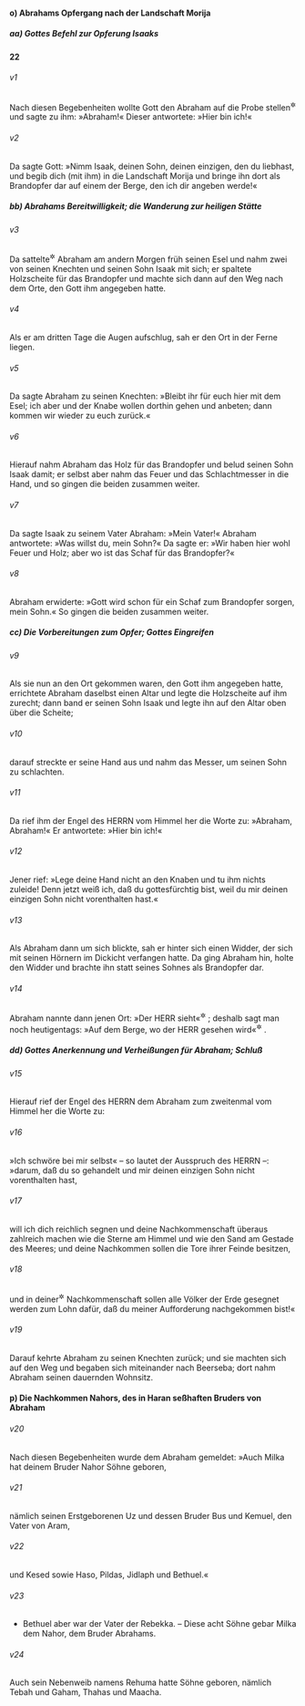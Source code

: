 #### o) Abrahams Opfergang nach der Landschaft Morija

##### aa) Gottes Befehl zur Opferung Isaaks

__22__

###### v1
Nach diesen Begebenheiten wollte Gott den Abraham auf die Probe stellen<sup title="= prüfen">&#x2732;</sup>
 und sagte zu ihm: »Abraham!« Dieser antwortete: »Hier bin ich!«

###### v2
Da sagte Gott: »Nimm Isaak, deinen Sohn, deinen einzigen, den du liebhast, und begib dich (mit ihm) in die Landschaft Morija und bringe ihn dort als Brandopfer dar auf einem der Berge, den ich dir angeben werde!«

##### bb) Abrahams Bereitwilligkeit; die Wanderung zur heiligen Stätte


###### v3
Da sattelte<sup title="oder: bepackte">&#x2732;</sup>
 Abraham am andern Morgen früh seinen Esel und nahm zwei von seinen Knechten und seinen Sohn Isaak mit sich; er spaltete Holzscheite für das Brandopfer und machte sich dann auf den Weg nach dem Orte, den Gott ihm angegeben hatte.

###### v4
Als er am dritten Tage die Augen aufschlug, sah er den Ort in der Ferne liegen.

###### v5
Da sagte Abraham zu seinen Knechten: »Bleibt ihr für euch hier mit dem Esel; ich aber und der Knabe wollen dorthin gehen und anbeten; dann kommen wir wieder zu euch zurück.«

###### v6
Hierauf nahm Abraham das Holz für das Brandopfer und belud seinen Sohn Isaak damit; er selbst aber nahm das Feuer und das Schlachtmesser in die Hand, und so gingen die beiden zusammen weiter.

###### v7
Da sagte Isaak zu seinem Vater Abraham: »Mein Vater!« Abraham antwortete: »Was willst du, mein Sohn?« Da sagte er: »Wir haben hier wohl Feuer und Holz; aber wo ist das Schaf für das Brandopfer?«

###### v8
Abraham erwiderte: »Gott wird schon für ein Schaf zum Brandopfer sorgen, mein Sohn.« So gingen die beiden zusammen weiter.

##### cc) Die Vorbereitungen zum Opfer; Gottes Eingreifen


###### v9
Als sie nun an den Ort gekommen waren, den Gott ihm angegeben hatte, errichtete Abraham daselbst einen Altar und legte die Holzscheite auf ihm zurecht; dann band er seinen Sohn Isaak und legte ihn auf den Altar oben über die Scheite;

###### v10
darauf streckte er seine Hand aus und nahm das Messer, um seinen Sohn zu schlachten.

###### v11
Da rief ihm der Engel des HERRN vom Himmel her die Worte zu: »Abraham, Abraham!« Er antwortete: »Hier bin ich!«

###### v12
Jener rief: »Lege deine Hand nicht an den Knaben und tu ihm nichts zuleide! Denn jetzt weiß ich, daß du gottesfürchtig bist, weil du mir deinen einzigen Sohn nicht vorenthalten hast.«

###### v13
Als Abraham dann um sich blickte, sah er hinter sich einen Widder, der sich mit seinen Hörnern im Dickicht verfangen hatte. Da ging Abraham hin, holte den Widder und brachte ihn statt seines Sohnes als Brandopfer dar.

###### v14
Abraham nannte dann jenen Ort: »Der HERR sieht«<sup title="= Gottessicht">&#x2732;</sup>
; deshalb sagt man noch heutigentags: »Auf dem Berge, wo der HERR gesehen wird«<sup title="oder: sich sehen läßt = erscheint">&#x2732;</sup>
.

##### dd) Gottes Anerkennung und Verheißungen für Abraham; Schluß


###### v15
Hierauf rief der Engel des HERRN dem Abraham zum zweitenmal vom Himmel her die Worte zu:

###### v16
»Ich schwöre bei mir selbst« – so lautet der Ausspruch des HERRN –: »darum, daß du so gehandelt und mir deinen einzigen Sohn nicht vorenthalten hast,

###### v17
will ich dich reichlich segnen und deine Nachkommenschaft überaus zahlreich machen wie die Sterne am Himmel und wie den Sand am Gestade des Meeres; und deine Nachkommen sollen die Tore ihrer Feinde besitzen,

###### v18
und in deiner<sup title="oder: durch deine">&#x2732;</sup>
 Nachkommenschaft sollen alle Völker der Erde gesegnet werden zum Lohn dafür, daß du meiner Aufforderung nachgekommen bist!«

###### v19
Darauf kehrte Abraham zu seinen Knechten zurück; und sie machten sich auf den Weg und begaben sich miteinander nach Beerseba; dort nahm Abraham seinen dauernden Wohnsitz.

#### p) Die Nachkommen Nahors, des in Haran seßhaften Bruders von Abraham


###### v20
Nach diesen Begebenheiten wurde dem Abraham gemeldet: »Auch Milka hat deinem Bruder Nahor Söhne geboren,

###### v21
nämlich seinen Erstgeborenen Uz und dessen Bruder Bus und Kemuel, den Vater von Aram,

###### v22
und Kesed sowie Haso, Pildas, Jidlaph und Bethuel.«

###### v23
- Bethuel aber war der Vater der Rebekka. – Diese acht Söhne gebar Milka dem Nahor, dem Bruder Abrahams.

###### v24
Auch sein Nebenweib namens Rehuma hatte Söhne geboren, nämlich Tebah und Gaham, Thahas und Maacha.